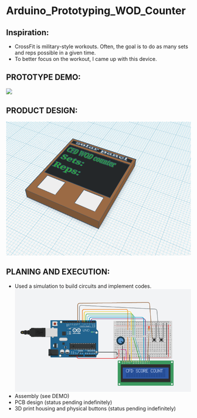 # Arduino_Prototyping_WOD_Counter
## Inspiration:
  * CrossFit is military-style workouts. Often, the goal is to do as many sets and reps possible in a given time.
  * To better focus on the workout, I came up with this device.
  
## PROTOTYPE DEMO:

<img src="https://github.com/Haody1064/Arduino_WOD_Counter/blob/main/gif_and_images/ezgif.com-gif-maker.gif" />

## PRODUCT DESIGN:

<img src="https://github.com/Haody1064/Arduino_WOD_Counter/blob/main/gif_and_images/WOD_counter_3D_design.png" />

## PLANING AND EXECUTION:
* Used a simulation to build circuits and implement codes.
  <img src="https://github.com/Haody1064/Arduino_WOD_Counter/blob/main/gif_and_images/CircuitSimulation.png" />
* Assembly (see DEMO)
* PCB design (status pending indefinitely) 
* 3D print housing and physical buttons (status pending indefinitely)
